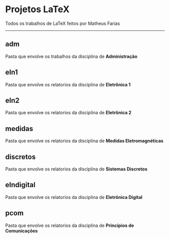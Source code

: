 # Projetos LaTeX
Todos os trabalhos de LaTeX feitos por Matheus Farias

---
## adm
Pasta que envolve os trabalhos da disciplina de **Administração**

## eln1
Pasta que envolve os relatorios da disciplina de **Eletrônica 1**

## eln2
Pasta que envolve os relatorios da disciplina de **Eletrônica 2**

## medidas
Pasta que envolve os relatorios da disciplina de **Medidas Eletromagnéticas**

## discretos
Pasta que envolve os relatorios da disciplina de **Sistemas Discretos**

## elndigital
Pasta que envolve os relatorios da disciplina de **Eletrônica Digital**

## pcom
Pasta que envolve os relatorios da disciplina de **Princípios de Comunicações**